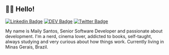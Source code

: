 ## :woman_technologist: Hello!

[![Linkedin Badge](https://img.shields.io/badge/-LinkedIn-blue?style=flat-square&logo=Linkedin&logoColor=white&link=https://www.linkedin.com/in/mailysantos/)](https://www.linkedin.com/in/mailysantos/)
[![DEV Badge](https://img.shields.io/badge/-DEV.to-000?style=flat-square&logo=dev.to&logoColor=white&link=https://dev.to/mailysantos)](https://dev.to/mailysantos)
[![Twitter Badge](https://img.shields.io/badge/-Twitter-1ca0f1?style=flat-square&labelColor=1ca0f1&logo=twitter&logoColor=white&link=https://twitter.com/mailysantos)](https://twitter.com/mailysantos)

My name is Maily Santos, Senior Software Developer and passionate about development. I'm a nerd, cinema lover, addicted to books, self-taught, always studying and very curious about how things work. Currently living in Minas Gerais, Brazil.


